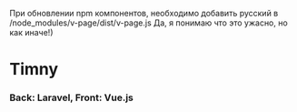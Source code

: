 При обновлении npm компонентов, необходимо добавить русский в /node_modules/v-page/dist/v-page.js
Да, я понимаю что это ужасно, но как иначе!) 
# Timny
 ### Back: Laravel, Front: Vue.js
